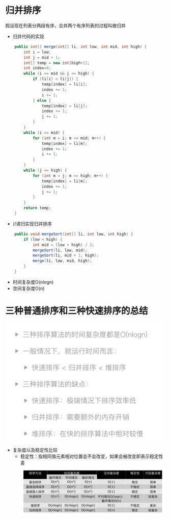 # 归并排序
假设现在列表分两段有序，合并两个有序列表的过程叫做归并

- 归并代码的实现
```java
    public int[] merge(int[] li, int low, int mid, int high) {
        int i = low;
        int j = mid + 1;
        int[] temp = new int[high+1];
        int index=0;
        while (i <= mid && j <= high) {
            if (li[i] < li[j]) {
                temp[index] = li[i];
                index += 1;
                i += 1;
            } else {
                temp[index] = li[j];
                index += 1;
                j += 1;
            }
        }
        while (i <= mid) {
            for (int m = i; m <= mid; m++) {
                temp[index] = li[m];
                index += 1;
                i += 1;
            }
        }
        while (j <= high) {
            for (int m = j; m <= high; m++) {
                temp[index] = li[m];
                index += 1;
                j += 1;
            }
        }
        return temp;
    }
```

- //递归实现归并排序
```java
    public void mergeSort(int[] li, int low, int high) {
        if (low < high) {
            int mid = (low + high) / 2;
            mergeSort(li, low, mid);
            mergeSort(li, mid + 1, high);
            merge(li, low, mid, high);
        }
    }
```
- 时间复杂度O(nlogn)
- 空间复杂度O(n)

# 三种普通排序和三种快速排序的总结
![img](../Res/%E4%B8%89%E7%A7%8D%E6%8E%92%E5%BA%8F%E6%96%B9%E5%BC%8F%E6%80%BB%E7%BB%93.png)

- 复杂度以及稳定性比较
    - 稳定性：指相同值元素相对位置会不会改变，如果会被改变即表示稳定性差
![img](../Res/%E4%B8%89%E7%A7%8D%E6%8E%92%E5%BA%8F%E5%A4%8D%E6%9D%82%E5%BA%A6.png)

